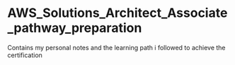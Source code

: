 # AWS_Solutions_Architect_Associate_pathway_preparation
Contains my personal notes and the learning path i followed to achieve the certification
